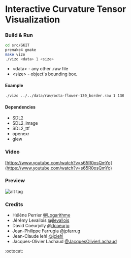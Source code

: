 # Interactive Curvature Tensor Visualization

### Build & Run

```sh
cd src/GKIT
premake4 gmake
make vizo
./vizo <data> 1 <size>
```
* \<data\> - any other .raw file
* \<size\> - object's bounding box.

#### Example

```sh
./vizo ../../data/raw/octa-flower-130_border.raw 1 130
```

#### Dependencies

* SDL2
* SDL2_image
* SDL2_ttf
* openexr
* glew

### Video

[https://www.youtube.com/watch?v=s65R0osQmYo](https://www.youtube.com/watch?v=s65R0osQmYo)

### Preview

![alt tag](http://i.imgur.com/m72QeV9.gif)

### Credits

*	Hélène Perrier [@Logarithme](https://github.com/Logarithme)
*	Jérémy Levallois [@jlevallois](https://github.com/jlevallois)
*	David Coeurjolly [@dcoeurjo](https://github.com/dcoeurjo)
*	Jean-Philippe Farrugia [@jpfarrug](hhttps://github.com/jpfarrug)
*	Jean-Claude Iehl [@jciehl](https://github.com/jciehl)
*	Jacques-Olivier Lachaud [@JacquesOlivierLachaud](https://github.com/JacquesOlivierLachaud)


:octocat:
